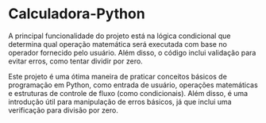# Calculadora-Python
 A principal funcionalidade do projeto está na lógica condicional que determina qual operação matemática será executada com base no operador fornecido pelo usuário. Além disso, o código inclui validação para evitar erros, como tentar dividir por zero.

Este projeto é uma ótima maneira de praticar conceitos básicos de programação em Python, como entrada de usuário, operações matemáticas e estruturas de controle de fluxo (como condicionais). Além disso, é uma introdução útil para manipulação de erros básicos, já que inclui uma verificação para divisão por zero.


